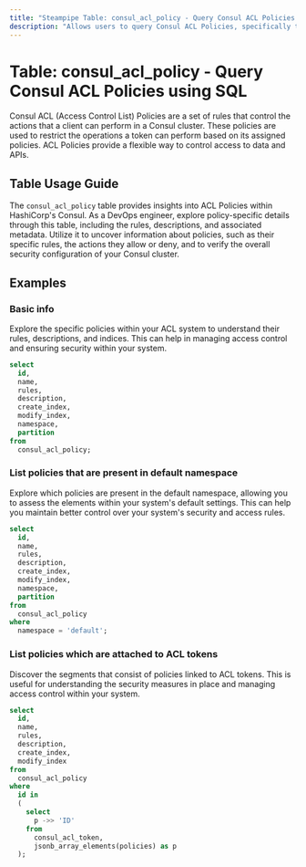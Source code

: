 ```yaml
---
title: "Steampipe Table: consul_acl_policy - Query Consul ACL Policies using SQL"
description: "Allows users to query Consul ACL Policies, specifically the details of each policy, providing insights into the permissions and rules set for each policy."
---
```


# Table: consul_acl_policy - Query Consul ACL Policies using SQL

Consul ACL (Access Control List) Policies are a set of rules that control the actions that a client can perform in a Consul cluster. These policies are used to restrict the operations a token can perform based on its assigned policies. ACL Policies provide a flexible way to control access to data and APIs.

## Table Usage Guide

The `consul_acl_policy` table provides insights into ACL Policies within HashiCorp's Consul. As a DevOps engineer, explore policy-specific details through this table, including the rules, descriptions, and associated metadata. Utilize it to uncover information about policies, such as their specific rules, the actions they allow or deny, and to verify the overall security configuration of your Consul cluster.

## Examples

### Basic info
Explore the specific policies within your ACL system to understand their rules, descriptions, and indices. This can help in managing access control and ensuring security within your system.

```sql
select
  id,
  name,
  rules,
  description,
  create_index,
  modify_index,
  namespace,
  partition
from
  consul_acl_policy;
```

### List policies that are present in default namespace
Explore which policies are present in the default namespace, allowing you to assess the elements within your system's default settings. This can help you maintain better control over your system's security and access rules.

```sql
select
  id,
  name,
  rules,
  description,
  create_index,
  modify_index,
  namespace,
  partition
from
  consul_acl_policy
where
  namespace = 'default';
```

### List policies which are attached to ACL tokens
Discover the segments that consist of policies linked to ACL tokens. This is useful for understanding the security measures in place and managing access control within your system.

```sql
select
  id,
  name,
  rules,
  description,
  create_index,
  modify_index
from
  consul_acl_policy
where
  id in
  (
    select
      p ->> 'ID'
    from
      consul_acl_token,
      jsonb_array_elements(policies) as p
  );
```